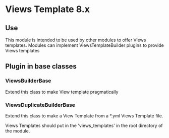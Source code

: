 # Views Template 8.x

## Use

This module is intended to be used by other modules to offer Views templates.
Modules can implement ViewsTemplateBuilder plugins to provide Views templates

## Plugin in base classes

### ViewsBuilderBase
Extend this class to make View template pragmatically

### ViewsDuplicateBuilderBase
Extend this class to make a View Template from a *.yml Views Template file.

Views Templates should put in the 'views_templates' in the root directory
of the module.

